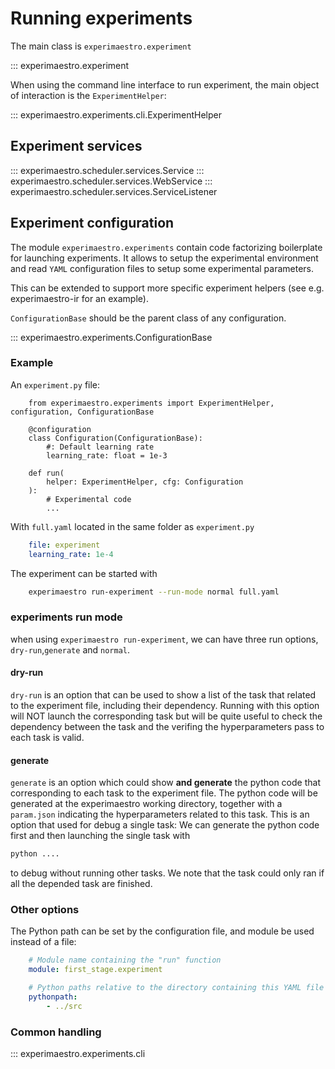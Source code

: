 # Running experiments

The main class is `experimaestro.experiment`


::: experimaestro.experiment

When using the command line interface to run experiment, the main object
of interaction is the `ExperimentHelper`:

::: experimaestro.experiments.cli.ExperimentHelper

## Experiment services

::: experimaestro.scheduler.services.Service
::: experimaestro.scheduler.services.WebService
::: experimaestro.scheduler.services.ServiceListener


## Experiment configuration

The module `experimaestro.experiments` contain code factorizing boilerplate for
launching experiments. It allows to setup the experimental environment and
read ``YAML`` configuration files to setup some experimental parameters.

This can be extended to support more specific experiment helpers (see e.g.
experimaestro-ir for an example).

`ConfigurationBase` should be the parent class of any configuration.

::: experimaestro.experiments.ConfigurationBase

### Example

An `experiment.py` file:

```py3
    from experimaestro.experiments import ExperimentHelper, configuration, ConfigurationBase

    @configuration
    class Configuration(ConfigurationBase):
        #: Default learning rate
        learning_rate: float = 1e-3

    def run(
        helper: ExperimentHelper, cfg: Configuration
    ):
        # Experimental code
        ...
```

With `full.yaml` located in the same folder as `experiment.py`

```yaml
    file: experiment
    learning_rate: 1e-4
```

The experiment can be started with

```sh
    experimaestro run-experiment --run-mode normal full.yaml
```

### experiments run mode

when using `experimaestro run-experiment`, we can have three run options, `dry-run`,`generate` and `normal`. 

#### dry-run

`dry-run` is an option that can be used to show a list of the task that related to the experiment file, including their dependency. 
Running with this option will NOT launch the corresponding task but will be quite useful to check the dependency between the task and
the verifing the hyperparameters pass to each task is valid.

#### generate

`generate` is an option which could show **and generate** the python code that corresponding to each task to the experiment file. The python
code will be generated at the experimaestro working directory, together with a `param.json` indicating the hyperparameters related to this task.
This is an option that used for debug a single task: We can generate the python code first and then launching the single task with 
```sh
python ....
``` 
to debug without running other tasks. We note that the task could only ran if all the depended task are finished. 

### Other options

The Python path can be set by the configuration file, and module be used instead
of a file:

```yaml
    # Module name containing the "run" function
    module: first_stage.experiment

    # Python paths relative to the directory containing this YAML file
    pythonpath:
        - ../src
```

### Common handling

::: experimaestro.experiments.cli
